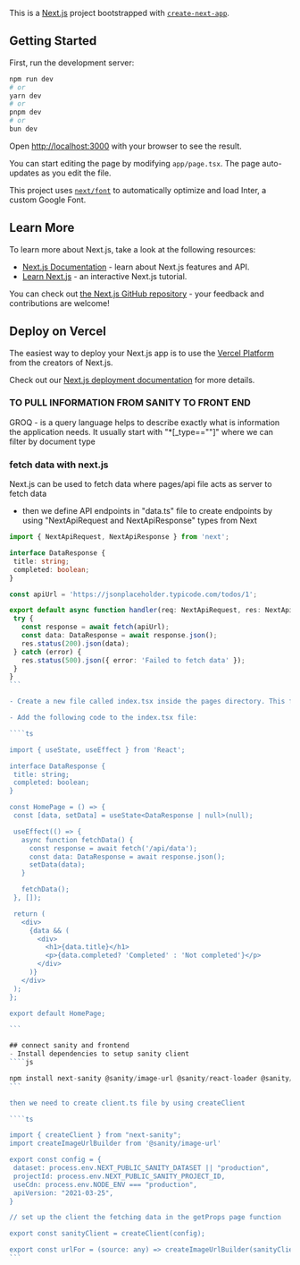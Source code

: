 This is a [Next.js](https://nextjs.org/) project bootstrapped with [`create-next-app`](https://github.com/vercel/next.js/tree/canary/packages/create-next-app).

## Getting Started

First, run the development server:

```bash
npm run dev
# or
yarn dev
# or
pnpm dev
# or
bun dev
```

Open [http://localhost:3000](http://localhost:3000) with your browser to see the result.

You can start editing the page by modifying `app/page.tsx`. The page auto-updates as you edit the file.

This project uses [`next/font`](https://nextjs.org/docs/basic-features/font-optimization) to automatically optimize and load Inter, a custom Google Font.

## Learn More

To learn more about Next.js, take a look at the following resources:

- [Next.js Documentation](https://nextjs.org/docs) - learn about Next.js features and API.
- [Learn Next.js](https://nextjs.org/learn) - an interactive Next.js tutorial.

You can check out [the Next.js GitHub repository](https://github.com/vercel/next.js/) - your feedback and contributions are welcome!

## Deploy on Vercel

The easiest way to deploy your Next.js app is to use the [Vercel Platform](https://vercel.com/new?utm_medium=default-template&filter=next.js&utm_source=create-next-app&utm_campaign=create-next-app-readme) from the creators of Next.js.

Check out our [Next.js deployment documentation](https://nextjs.org/docs/deployment) for more details.

### TO PULL INFORMATION FROM SANITY TO FRONT END

GROQ - is a query language helps to describe exactly what is information the application needs. It usually start with "\*[_type==""]" where we can filter by document type

### fetch data with next.js

Next.js can be used to fetch data where pages/api file acts as server to fetch data

- then we define API endpoints in "data.ts" file to create endpoints by using "NextApiRequest and NextApiResponse" types from Next

 ````ts
 import { NextApiRequest, NextApiResponse } from 'next';

interface DataResponse {
  title: string;
  completed: boolean;
}

const apiUrl = 'https://jsonplaceholder.typicode.com/todos/1';

export default async function handler(req: NextApiRequest, res: NextApiResponse<DataResponse>) {
  try {
    const response = await fetch(apiUrl);
    const data: DataResponse = await response.json();
    res.status(200).json(data);
  } catch (error) {
    res.status(500).json({ error: 'Failed to fetch data' });
  }
}
```

- Create a new file called index.tsx inside the pages directory. This file will fetch the data from the API endpoint and display it on the page.

- Add the following code to the index.tsx file:

````ts

import { useState, useEffect } from 'React';

interface DataResponse {
  title: string;
  completed: boolean;
}

const HomePage = () => {
  const [data, setData] = useState<DataResponse | null>(null);

  useEffect(() => {
    async function fetchData() {
      const response = await fetch('/api/data');
      const data: DataResponse = await response.json();
      setData(data);
    }

    fetchData();
  }, []);

  return (
    <div>
      {data && (
        <div>
          <h1>{data.title}</h1>
          <p>{data.completed? 'Completed' : 'Not completed'}</p>
        </div>
      )}
    </div>
  );
};

export default HomePage;

```

## connect sanity and frontend 
- Install dependencies to setup sanity client
````js

npm install next-sanity @sanity/image-url @sanity/react-loader @sanity/client
```

then we need to create client.ts file by using createClient

````ts

import { createClient } from "next-sanity";
import createImageUrlBuilder from '@sanity/image-url'

export const config = {
  dataset: process.env.NEXT_PUBLIC_SANITY_DATASET || "production",
  projectId: process.env.NEXT_PUBLIC_SANITY_PROJECT_ID,
  useCdn: process.env.NODE_ENV === "production",
  apiVersion: "2021-03-25",
}

// set up the client the fetching data in the getProps page function

export const sanityClient = createClient(config);

export const urlFor = (source: any) => createImageUrlBuilder(sanityClient).image(source);
```
